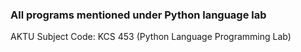 ### All programs mentioned under Python language lab
AKTU Subject Code: KCS 453 (Python Language Programming Lab)
